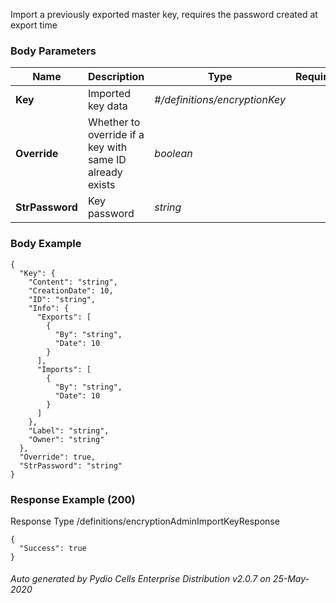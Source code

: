 






 
Import a previously exported master key, requires the password created at export time  


### Body Parameters

Name | Description | Type | Required
---|---|---|---
**Key** | Imported key data | _#/definitions/encryptionKey_ |   
**Override** | Whether to override if a key with same ID already exists | _boolean_ |   
**StrPassword** | Key password | _string_ |   


### Body Example
```
{
  "Key": {
    "Content": "string",
    "CreationDate": 10,
    "ID": "string",
    "Info": {
      "Exports": [
        {
          "By": "string",
          "Date": 10
        }
      ],
      "Imports": [
        {
          "By": "string",
          "Date": 10
        }
      ]
    },
    "Label": "string",
    "Owner": "string"
  },
  "Override": true,
  "StrPassword": "string"
}
```






### Response Example (200)
Response Type /definitions/encryptionAdminImportKeyResponse

```
{
  "Success": true
}
```




###### Auto generated by Pydio Cells Enterprise Distribution v2.0.7 on 25-May-2020
